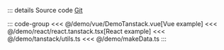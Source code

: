 <script lang="ts" setup>
    import Example from '@/demo/vue/DemoTanstack.vue'
</script>


<div class="example-container">
<Example />
</div>

::: details <span class="source-btn">Source code</span> <span class="external"> [Git](https://github.com/revolist/revogrid-docs/tree/main/demo/vue/DemoTanstack.vue)</span>


::: code-group
<<< @/demo/vue/DemoTanstack.vue[Vue example]
<<< @/demo/react/react.tanstack.tsx[React example]
<<< @/demo/tanstack/utils.ts
<<< @/demo/makeData.ts
:::

